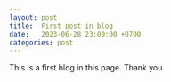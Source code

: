 ```yaml
---
layout: post
title:  First post in blog
date:   2023-06-28 23:00:00 +0700
categories: post
---
```


This is a first blog in this page. Thank you